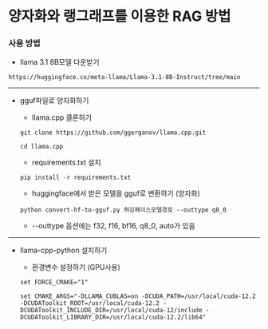 # 양자화와 랭그래프를 이용한 RAG 방법

### 사용 방법
- llama 3.1 8B모델 다운받기
```
https://huggingface.co/meta-llama/Llama-3.1-8B-Instruct/tree/main
```
___
- gguf파일로 양자화하기

  - llama.cpp 클론하기
  ```
  git clone https://github.com/ggerganov/llama.cpp.git
  ```
  ```
  cd llama.cpp
  ```

  - requirements.txt 설치
  ```
  pip install -r requirements.txt
  ```

  - huggingface에서 받은 모델을 gguf로 변환하기 (양자화)
  ```
  python convert-hf-to-gguf.py 허깅페이스모델경로 --outtype q8_0
  ```

  - --outtype 옵션에는 f32, f16, bf16, q8_0, auto가 있음
___
- llama-cpp-python 설치하기

  - 환경변수 설정하기 (GPU사용)
  ```
  set FORCE_CMAKE="1"
  ```
  ```
  set CMAKE_ARGS="-DLLAMA_CUBLAS=on -DCUDA_PATH=/usr/local/cuda-12.2 -DCUDAToolkit_ROOT=/usr/local/cuda-12.2 -DCUDAToolkit_INCLUDE_DIR=/usr/local/cuda-12/include -DCUDAToolkit_LIBRARY_DIR=/usr/local/cuda-12.2/lib64"
  ```
